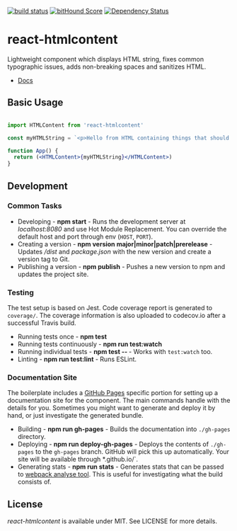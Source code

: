 [![build status](https://secure.travis-ci.org/viktorbezdek/react-htmlcontent.svg)](http://travis-ci.org/viktorbezdek/react-htmlcontent) [![bitHound Score](https://www.bithound.io/github/viktorbezdek/react-htmlcontent/badges/score.svg)](https://www.bithound.io/github/viktorbezdek/react-htmlcontent) [![Dependency Status](https://david-dm.org/viktorbezdek/react-htmlcontent.svg)](https://david-dm.org/viktorbezdek/react-htmlcontent)

# react-htmlcontent

Lightweight component which displays HTML string, fixes common typographic issues, adds non-breaking spaces and sanitizes HTML.

- [Docs](https://viktorbezdek.github.io/react-htmlcontent)

## Basic Usage

```jsx

import HTMLContent from 'react-htmlcontent'

const myHTMLString = `<p>Hello from HTML containing things that should be sanitized <script>alert('hello')</script> and tweaked 1 000 000 times a day.`

function App() {
  return (<HTMLContent>{myHTMLString}</HTMLContent>)
}

```

## Development

### Common Tasks

* Developing - **npm start** - Runs the development server at *localhost:8080* and use Hot Module Replacement. You can override the default host and port through env (`HOST`, `PORT`).
* Creating a version - **npm version major|minor|patch|prerelease** - Updates */dist* and *package.json* with the new version and create a version tag to Git.
* Publishing a version - **npm publish** - Pushes a new version to npm and updates the project site.

### Testing

The test setup is based on Jest. Code coverage report is generated to `coverage/`. The coverage information is also uploaded to codecov.io after a successful Travis build.

* Running tests once - **npm test**
* Running tests continuously - **npm run test:watch**
* Running individual tests - **npm test -- <pattern>** - Works with `test:watch` too.
* Linting - **npm run test:lint** - Runs ESLint.

### Documentation Site

The boilerplate includes a [GitHub Pages](https://pages.github.com/) specific portion for setting up a documentation site for the component. The main commands handle with the details for you. Sometimes you might want to generate and deploy it by hand, or just investigate the generated bundle.

* Building - **npm run gh-pages** - Builds the documentation into `./gh-pages` directory.
* Deploying - **npm run deploy-gh-pages** - Deploys the contents of `./gh-pages` to the `gh-pages` branch. GitHub will pick this up automatically. Your site will be available through *<user name>.github.io/<project name>`.
* Generating stats - **npm run stats** - Generates stats that can be passed to [webpack analyse tool](https://webpack.github.io/analyse/). This is useful for investigating what the build consists of.

## License

*react-htmlcontent* is available under MIT. See LICENSE for more details.

